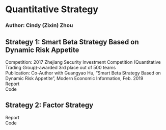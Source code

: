# Quantitative Strategy 
### Author: Cindy (Zixin) Zhou
## Strategy 1: Smart Beta Strategy Based on Dynamic Risk Appetite
Competition: 2017 Zhejiang Security Investment Competition (Quantitative Trading Group)-awarded 3rd place out of 500 teams\
Publication: Co-Author with Guangyao Hu, “Smart Beta Strategy Based on Dynamic Risk Appetite”, Modern Economic Information, Feb. 2019\
Report\
Code
## Strategy 2: Factor Strategy
Report\
Code
